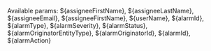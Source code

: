 Available params: ${assigneeFirstName}, ${assigneeLastName}, ${assigneeEmail}, ${assigneeFirstName}, ${userName}, ${alarmId}, ${alarmType}, ${alarmSeverity}, ${alarmStatus}, ${alarmOriginatorEntityType}, ${alarmOriginatorId}, ${alarmId}, ${alarmAction}
